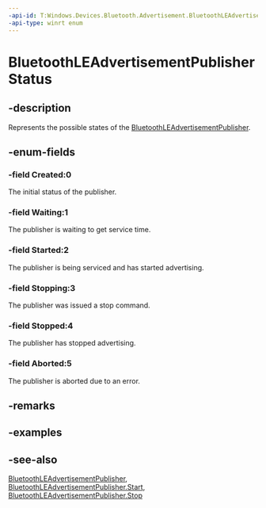 ```yaml
---
-api-id: T:Windows.Devices.Bluetooth.Advertisement.BluetoothLEAdvertisementPublisherStatus
-api-type: winrt enum
---
```


<!-- Enumeration syntax
public enum Windows.Devices.Bluetooth.Advertisement.BluetoothLEAdvertisementPublisherStatus : int
-->

# BluetoothLEAdvertisementPublisherStatus

## -description
Represents the possible states of the [BluetoothLEAdvertisementPublisher](bluetoothleadvertisementpublisher.md).

## -enum-fields
### -field Created:0
The initial status of the publisher.

### -field Waiting:1
The publisher is waiting to get service time.

### -field Started:2
The publisher is being serviced and has started advertising.

### -field Stopping:3
The publisher was issued a stop command.

### -field Stopped:4
The publisher has stopped advertising.

### -field Aborted:5
The publisher is aborted due to an error.


## -remarks

## -examples

## -see-also
[BluetoothLEAdvertisementPublisher](bluetoothleadvertisementpublisher.md), [BluetoothLEAdvertisementPublisher.Start](bluetoothleadvertisementpublisher_start.md), [BluetoothLEAdvertisementPublisher.Stop](bluetoothleadvertisementpublisher_stop.md)